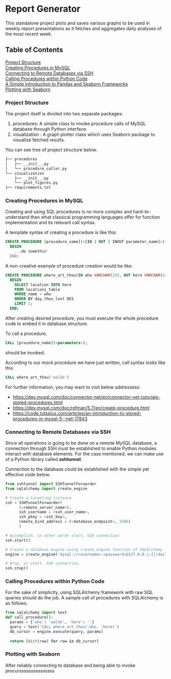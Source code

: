 Report Generator
================

This standalone project plots and saves various graphs to be used in weekly report presentations as it fetches and
aggregates daily analyses of the most recent week.

Table of Contents
-----------------
[Project Structure](#project-structure)  
[Creating Procedures in MySQL](#creating-procedures-in-mysql)  
[Connecting to Remote Databases via SSH](#connecting-to-remote-databases-via-ssh)  
[Calling Procedures within Python Code](#calling-procedures-within-python-code)  
[A Simple Introduction to Pandas and Seaborn Frameworks](#a-simple-introduction-to-pandas-and-seaborn-frameworks)  
[Plotting with Seaborn](#plotting-with-seaborn) 

### Project Structure
   
The project itself is divided into two separate packages:
1. procedures: A simple class to invoke procedure calls of MySQL database through Python interface.
2. visualization : A graph plotter class which uses Seaborn package to visualize fetched results.

You can see tree of project structure below.

```bash
├── procedures
│   ├── __init__.py
│   └── procedure_caller.py
└── visualization
    ├── __init__.py
    └── plot_figures.py
├── requirements.txt
```  

### Creating Procedures in MySQL
Creating and using SQL procedures is no more complex and hard-to-understand than what classical programming languages offer for
function implementation and its relevant call syntax. 

A template syntax of creating a procedure is like this:
```sql
CREATE PROCEDURE [procedure_name](<[IN | OUT | INOUT parameter_name]>)
  BEGIN
    ...do somethin'
  END;
```
A non-creative example of procedure creation would be like:
```sql
CREATE PROCEDURE where_art_thou(IN who VARCHAR(25), OUT here VARCHAR(24))
  BEGIN
    SELECT location INTO here
    FROM locations_table
    WHERE name = who
    ORDER BY day_thou_lost DES
    LIMIT 1;
  END;
```
After creating desired procedure, you must execute the whole procedure code to embed it in database structure.

To call a procedure,
```sql
CALL [procedure_name](<parameters>);
```
should be invoked.

According to our mock procedure we have just written, call syntax looks like this:
```sql
CALL where_art_thou('waldo')
```

For further information, you may want to visit below addressess:  
- <https://dev.mysql.com/doc/connector-net/en/connector-net-tutorials-stored-procedures.html>
- <https://dev.mysql.com/doc/refman/5.7/en/create-procedure.html>
- <https://code.tutsplus.com/articles/an-introduction-to-stored-procedures-in-mysql-5--net-17843>

### Connecting to Remote Databases via SSH
Since all operations is going to be done on a remote MySQL database, a connection through SSH must be established to enable 
Python modules interact with database elements. For the case mentioned, we can make use of a Python library called __sshtunnel__.

Connection to the database could be established with the simple yet effective code below.  

```python
from sshtunnel import SSHTunnelForwarder
from sqlalchemy import create_engine

# Create a tunneling instance
ssh = SSHTunnelForwarder(
      (<remote_server_name>),
      ssh_username = <ssh_user_name>,
      ssh_pkey = <ssh_key>,
      remote_bind_address = (<database_endpoint>, 3306)
      )

# Accomplish, in other words start, SSH connection
ssh.start()

# Create a database engine using create_engine function of SQLAlchemy
engine = create_engine('mysql://<username>:<password>@127.0.0.1:{}/daily_analyses'.format(ssh.local_bind_port))

# Drop, or start, SSH connection.
ssh.stop()
```

### Calling Procedures within Python Code
For the sake of simplicity, using SQLAlchemy framework with raw SQL queries should do the job. A sample call of procedures with SQLAlchemy
is as follows.

```python
from sqlalchemy import text
def call_procedure():
  params = {'who': 'waldo', 'here': ''}
  query = text('CALL where_art_thou(:who, :here)')
  db_cursor = engine.execute(query, params)
  
  return [dict(row) for row in db_cursor]
```

### Plotting with Seaborn
After reliably connecting to database and being able to invoke procursssssssssssssss
